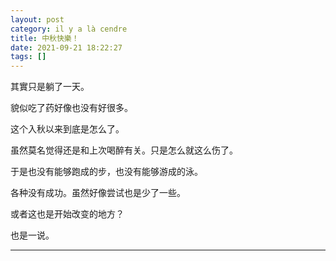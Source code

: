 ```yaml
---
layout: post
category: il y a là cendre
title: 中秋快樂！
date: 2021-09-21 18:22:27
tags: []
---
```


其實只是躺了一天。

貌似吃了药好像也没有好很多。

这个入秋以来到底是怎么了。

虽然莫名觉得还是和上次喝醉有关。只是怎么就这么伤了。

于是也没有能够跑成的步，也没有能够游成的泳。

各种没有成功。虽然好像尝试也是少了一些。

或者这也是开始改变的地方？

也是一说。


-------






